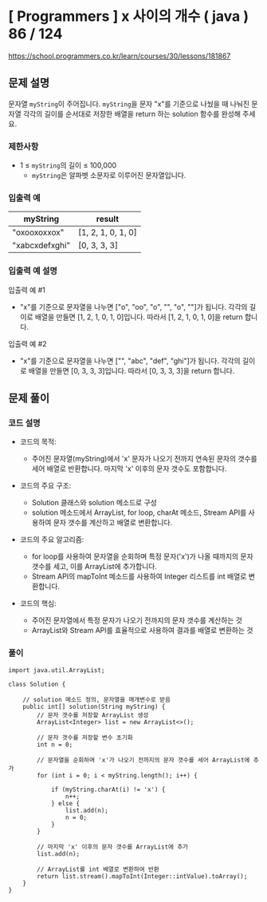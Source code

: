 # [ Programmers ] x 사이의 개수 ( java ) 86 / 124
https://school.programmers.co.kr/learn/courses/30/lessons/181867

## 문제 설명

문자열 `myString`이 주어집니다. `myString`을 문자 "x"를 기준으로 나눴을 때 나눠진 문자열 각각의 길이를 순서대로 저장한 배열을 return 하는 solution 함수를 완성해 주세요.


### 제한사항

- 1 ≤ `myString`의 길이 ≤ 100,000
    - `myString`은 알파벳 소문자로 이루어진 문자열입니다.


### 입출력 예

|myString|result|
|---|---|
|"oxooxoxxox"|[1, 2, 1, 0, 1, 0]|
|"xabcxdefxghi"|[0, 3, 3, 3]|


### 입출력 예 설명

입출력 예 #1

- "x"를 기준으로 문자열을 나누면 ["o", "oo", "o", "", "o", ""]가 됩니다. 각각의 길이로 배열을 만들면 [1, 2, 1, 0, 1, 0]입니다. 따라서 [1, 2, 1, 0, 1, 0]을 return 합니다.

입출력 예 #2

- "x"를 기준으로 문자열을 나누면 ["", "abc", "def", "ghi"]가 됩니다. 각각의 길이로 배열을 만들면 [0, 3, 3, 3]입니다. 따라서 [0, 3, 3, 3]을 return 합니다.


## 문제 풀이
### 코드 설명
- 코드의 목적:
    
    - 주어진 문자열(myString)에서 'x' 문자가 나오기 전까지 연속된 문자의 갯수를 세어 배열로 반환합니다. 마지막 'x' 이후의 문자 갯수도 포함합니다.
- 코드의 주요 구조:
    
    - Solution 클래스와 solution 메소드로 구성
    - solution 메소드에서 ArrayList, for loop, charAt 메소드, Stream API를 사용하여 문자 갯수를 계산하고 배열로 변환합니다.
- 코드의 주요 알고리즘:
    
    - for loop를 사용하여 문자열을 순회하며 특정 문자('x')가 나올 때까지의 문자 갯수를 세고, 이를 ArrayList에 추가합니다.
    - Stream API의 mapToInt 메소드를 사용하여 Integer 리스트를 int 배열로 변환합니다.
- 코드의 핵심:
    
    - 주어진 문자열에서 특정 문자가 나오기 전까지의 문자 갯수를 계산하는 것
    - ArrayList와 Stream API를 효율적으로 사용하여 결과를 배열로 변환하는 것

### 풀이
```
import java.util.ArrayList;

class Solution {

    // solution 메소드 정의, 문자열을 매개변수로 받음
    public int[] solution(String myString) {
        // 문자 갯수를 저장할 ArrayList 생성
        ArrayList<Integer> list = new ArrayList<>();
        
        // 문자 갯수를 저장할 변수 초기화
        int n = 0;

        // 문자열을 순회하며 'x'가 나오기 전까지의 문자 갯수를 세어 ArrayList에 추가
        for (int i = 0; i < myString.length(); i++) {

            if (myString.charAt(i) != 'x') {
                n++;
            } else {
                list.add(n);
                n = 0;
            }
        }
        
        // 마지막 'x' 이후의 문자 갯수를 ArrayList에 추가
        list.add(n);
        
        // ArrayList를 int 배열로 변환하여 반환
        return list.stream().mapToInt(Integer::intValue).toArray();
    }
}
```

